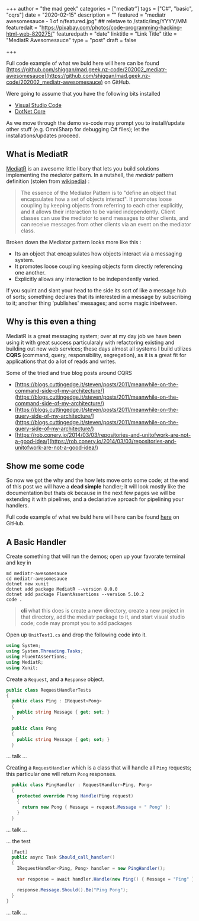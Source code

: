 +++
author = "the mad geek"
categories = ["mediatr"]
tags = ["C#", "basic", "cqrs"]
date = "2020-02-15"
description = "" 
featured = "mediatr awesomesauce - 1 of n/featured.jpg" ## reletave to /static/img/YYYY/MM
featuredalt = "https://pixabay.com/photos/code-programming-hacking-html-web-820275/"
featuredpath = "date"
linktitle = "Link Title"
title = "MediatR Awesomesauce"
type = "post"
draft = false

+++

Full code example of what we buld here will here can be found [https://github.com/shiggan/mad.geek.nz-code/202002_mediatr-awesomesauce](https://github.com/shiggan/mad.geek.nz-code/202002_mediatr-awesomesauce) on GitHub. 

Were going to assume that you have the following bits installed

* [Visual Studio Code](https://code.visualstudio.com/Download)
* [DotNet Core](https://dotnet.microsoft.com/download)

As we move through the demo vs-code may prompt you to install/update other stuff (e.g. OmniSharp for debugging C# files); let the installations/updates proceed.

## What is MediatR

[MediatR](https://github.com/jbogard/MediatR) is an awesome little libary that lets you build solutions implementing the _mediator_ pattern. In a nutshell, the _mediatr_ pattern definition (stolen from [wikipedia](https://en.wikipedia.org/wiki/Mediator_pattern)) :
> The essence of the Mediator Pattern is to "define an object that encapsulates how a set of objects interact". It promotes loose coupling by keeping objects from referring to each other explicitly, and it allows their interaction to be varied independently. Client classes can use the mediator to send messages to other clients, and can receive messages from other clients via an event on the mediator class.

Broken down the Mediator pattern looks more like this :

* Its an object that encapsulates how objects interact via a messaging system.
* It promotes loose coupling keeping objects form directly referencing one another.
* Explicitly allows any interaction to be independently varied.

If you squint and slant your head to the side its sort of like a message hub of sorts; something declares that its interested in a message by subscribing to it; another thing 'publishes' messages; and some magic inbetween.

## Why is this even a thing

MediatR is a great messaging system; over at my day job we have been using it with great success particularaly with refactoring existing and building out new web services; these days almost all systems I build  utilizes  **CQRS** (command, query, responsibility, segregation), as it is a great fit for applications that do a lot of reads and writes.

Some of the tried and true blog posts around CQRS 

* [https://blogs.cuttingedge.it/steven/posts/2011/meanwhile-on-the-command-side-of-my-architecture/](https://blogs.cuttingedge.it/steven/posts/2011/meanwhile-on-the-command-side-of-my-architecture/)
* [https://blogs.cuttingedge.it/steven/posts/2011/meanwhile-on-the-query-side-of-my-architecture/](https://blogs.cuttingedge.it/steven/posts/2011/meanwhile-on-the-query-side-of-my-architecture/)
* [https://rob.conery.io/2014/03/03/repositories-and-unitofwork-are-not-a-good-idea/](https://rob.conery.io/2014/03/03/repositories-and-unitofwork-are-not-a-good-idea/)

## Show me some code

So now we got the why and the how lets move onto some code; at the end of this post we will have a **dead simple** handler; it will look mostly like the documentation but thats ok because in the next few pages we will be extending it with pipelines, and a declariative aproach for pipelining your handlers.

Full code example of what we buld here will here can be found [here](https://github.com/shiggan/mad.geek.nz-code/mediatr_awesomesauce_1_of_n) on GitHub.

## A Basic Handler

Create something that will run the demos; open up your favorate terminal and key in

```
md mediatr-awesomesauce
cd mediatr-awesomesauce
dotnet new xunit
dotnet add package MediatR --version 8.0.0
dotnet add package FluentAssertions --version 5.10.2
code .
```

> **cli** what this does is create a new directory, create a new project in that directory, add the mediatr package to it, and start visual studio code; code may prompt you to add packages 

Open up `UnitTest1.cs` and drop the following code into it.

```csharp
using System;
using System.Threading.Tasks;
using FluentAssertions;
using MediatR;
using Xunit;
```

Create a `Request`, and a `Response` object.

```csharp
public class RequestHandlerTests
{
  public class Ping : IRequest<Pong>
  {
    public string Message { get; set; }
  }

  public class Pong
  {
    public string Message { get; set; }
  }
```
... talk ...

Creating a `RequestHandler` which is a class that will handle all `Ping` requests; this particular one will return `Pong` responses.
```csharp
  public class PingHandler : RequestHandler<Ping, Pong>
  {
    protected override Pong Handle(Ping request)
    {
      return new Pong { Message = request.Message + " Pong" };
    }
  }
```
... talk ...

... the test
```csharp
  [Fact]
  public async Task Should_call_handler()
  {
    IRequestHandler<Ping, Pong> handler = new PingHandler();

    var response = await handler.Handle(new Ping() { Message = "Ping" }, default);

    response.Message.Should().Be("Ping Pong");
  }
}
```
... talk ...